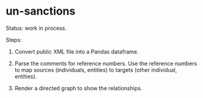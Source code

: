 # un-sanctions

Status: work in process.

Steps:

1.  Convert public XML file into a Pandas dataframe.

2.  Parse the comments for reference numbers.  Use the reference numbers to map sources (individuals, entities) to targets (other individual, entities).

3. Render a directed graph to show the relationships.

